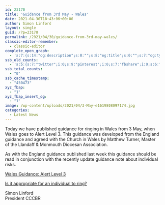 ```yaml
---
id: 23170
title: 'Guidance from 3rd May - Wales'
date: 2021-04-30T18:43:06+00:00
author: Simon Linford
layout: single
guid: /?p=23170
permalink: /2021/04/30/guidance-from-3rd-may-wales/
classic-editor-remember:
  - classic-editor
complete_open_graph:
  - 'a:7:{s:14:"og:description";s:0:"";s:8:"og:title";s:0:"";s:7:"og:type";s:0:"";s:12:"twitter:card";s:7:"summary";s:15:"twitter:creator";s:0:"";s:19:"twitter:description";s:0:"";s:8:"og:image";s:0:"";}'
ssb_old_counts:
  - 'a:5:{s:7:"twitter";i:0;s:9:"pinterest";i:0;s:7:"fbshare";i:0;s:6:"reddit";i:0;s:6:"tumblr";N;}'
ssb_total_counts:
  - "0"
ssb_cache_timestamp:
  - "450473"
xyz_fbap:
  - "1"
xyz_fbap_insert_og:
  - "1"
image: /wp-content/uploads/2021/04/3-May-e1619808097174.jpg
categories:
  - Latest News
---
```

Today we have published guidance for ringing in Wales from 3 May, when Wales goes to Alert Level 3. This guidance was developed from the England guidance and agreed with the Church in Wales by Matthew Turner, Master of the Llandaff & Monmouth Diocesan Association.

As with the England guidance published last week this guidance should be read in conjunction with the recently update guidance note about individual risks.

<a href="/coronavirus/wales-guidance-moving-to-alert-level-3-from-3-may-onwards/" target="_blank" rel="noopener">Wales Guidance: Alert Level 3</a>

<a href="/coronavirus/is-it-appropriate-for-an-individual-to-ring/" target="_blank" rel="noopener">Is it appropriate for an individual to ring?</a>

Simon Linford  
President CCCBR

&nbsp;

&nbsp;
